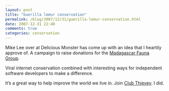 ```yaml
---
layout: post
title: "Guerilla lemur conservation"
permalink: /blog/2007/12/31/guerilla-lemur-conservation.html
date: 2007-12-31 22:40
comments: true
categories: conservation
---
```

Mike Lee over at Delicious Monster has come up with an idea that I
heartily approve of. A campaign to raise donations for the [Madagascar Fauna Group][].

Viral internet conservation combined with interesting ways for
independent software developers to make a difference.

It’s a great way to help improve the world we live in. Join [Club Thievey][]. I did.

  [Madagascar Fauna Group]: http://savethelemur.org/
  [Club Thievey]: http://atomicwang.org/thievey/Club_Thievey/Welcome.html
